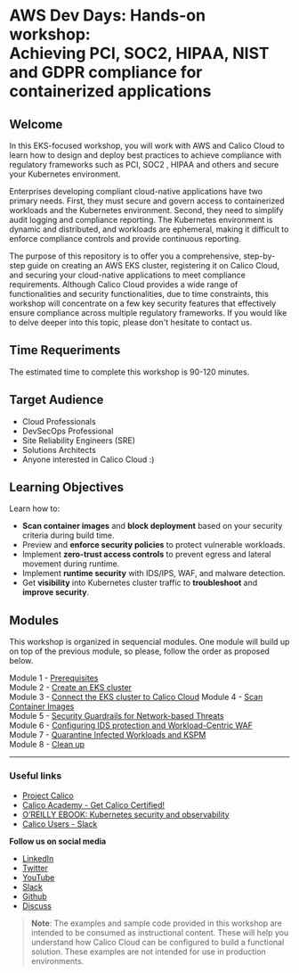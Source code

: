 # AWS Dev Days: Hands-on workshop: <br> Achieving PCI, SOC2, HIPAA, NIST and GDPR compliance for containerized applications

## Welcome

In this EKS-focused workshop, you will work with AWS and Calico Cloud to learn how to design and deploy best practices to achieve compliance with regulatory frameworks such as PCI, SOC2 , HIPAA and others and secure your Kubernetes environment. 

Enterprises developing compliant cloud-native applications have two primary needs. First, they must secure and govern access to containerized workloads and the Kubernetes environment. Second, they need to simplify audit logging and compliance reporting. The Kubernetes environment is dynamic and distributed, and workloads are ephemeral, making it difficult to enforce compliance controls and provide continuous reporting.

The purpose of this repository is to offer you a comprehensive, step-by-step guide on creating an AWS EKS cluster, registering it on Calico Cloud, and securing your cloud-native applications to meet compliance requirements. Although Calico Cloud provides a wide range of functionalities and security functionalities, due to time constraints, this workshop will concentrate on a few key security features that effectively ensure compliance across multiple regulatory frameworks. If you would like to delve deeper into this topic, please don't hesitate to contact us. 

## Time Requeriments

The estimated time to complete this workshop is 90-120 minutes.

## Target Audience

- Cloud Professionals
- DevSecOps Professional
- Site Reliability Engineers (SRE)
- Solutions Architects
- Anyone interested in Calico Cloud :)

## Learning Objectives

Learn how to:
- **Scan container images** and **block deployment** based on your security criteria during build time.
- Preview and **enforce security policies** to protect vulnerable workloads.
- Implement **zero-trust access controls** to prevent egress and lateral movement during runtime.
- Implement **runtime security** with IDS/IPS, WAF, and malware detection.
- Get **visibility** into Kubernetes cluster traffic to **troubleshoot** and **improve security**.

## Modules

This workshop is organized in sequencial modules. One module will build up on top of the previous module, so please, follow the order as proposed below.

Module 1 - [Prerequisites](/modules/module-1-prereq.md)  
Module 2 - [Create an EKS cluster](/modules/module-2-create-eks.md)  
Module 3 - [Connect the EKS cluster to Calico Cloud](/modules/module-3-connect-calicocloud.md) 
Module 4 - [Scan Container Images](/modules/module-4-scan-images.md)  
Module 5 - [Security Guardrails for Network-based Threats](/modules/module-5-security-guardrails.md)  
Module 6 - [Configuring IDS protection and Workload-Centric WAF](/modules/module-6-ids-waf.md)  
Module 7 - [Quarantine Infected Workloads and KSPM](/modules/module-7-quarantine-kspm.md)  
Module 8 - [Clean up](/modules/module-8-clean-up.md)  

--- 

### Useful links

- [Project Calico](https://www.tigera.io/project-calico/)
- [Calico Academy - Get Calico Certified!](https://academy.tigera.io/)
- [O’REILLY EBOOK: Kubernetes security and observability](https://www.tigera.io/lp/kubernetes-security-and-observability-ebook)
- [Calico Users - Slack](https://slack.projectcalico.org/)

**Follow us on social media**

- [LinkedIn](https://www.linkedin.com/company/tigera/)
- [Twitter](https://twitter.com/tigeraio)
- [YouTube](https://www.youtube.com/channel/UC8uN3yhpeBeerGNwDiQbcgw/)
- [Slack](https://calicousers.slack.com/)
- [Github](https://github.com/tigera-solutions/)
- [Discuss](https://discuss.projectcalico.tigera.io/)

> **Note**: The examples and sample code provided in this workshop are intended to be consumed as instructional content. These will help you understand how Calico Cloud can be configured to build a functional solution. These examples are not intended for use in production environments.


